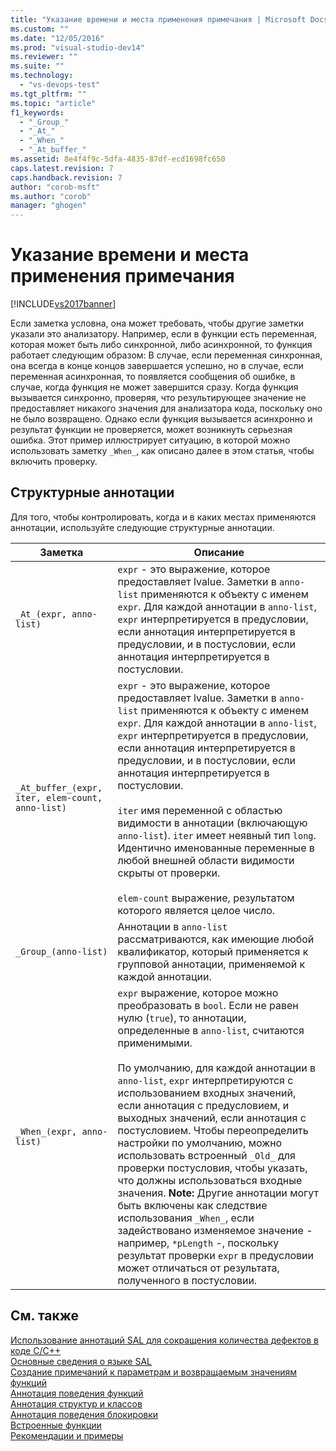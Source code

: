 ```yaml
---
title: "Указание времени и места применения примечания | Microsoft Docs"
ms.custom: ""
ms.date: "12/05/2016"
ms.prod: "visual-studio-dev14"
ms.reviewer: ""
ms.suite: ""
ms.technology: 
  - "vs-devops-test"
ms.tgt_pltfrm: ""
ms.topic: "article"
f1_keywords: 
  - "_Group_"
  - "_At_"
  - "_When_"
  - "_At_buffer_"
ms.assetid: 8e4f4f9c-5dfa-4835-87df-ecd1698fc650
caps.latest.revision: 7
caps.handback.revision: 7
author: "corob-msft"
ms.author: "corob"
manager: "ghogen"
---
```

# Указание времени и места применения примечания
[!INCLUDE[vs2017banner](../code-quality/includes/vs2017banner.md)]

Если заметка условна, она может требовать, чтобы другие заметки указали это анализатору.  Например, если в функции есть переменная, которая может быть либо синхронной, либо асинхронной, то функция работает следующим образом: В случае, если переменная синхронная, она всегда в конце концов завершается успешно, но в случае, если переменная асинхронная, то появляется сообщения об ошибке, в случае, когда функция не может завершится сразу.  Когда функция вызывается синхронно, проверяя, что результирующее значение не предоставляет никакого значения для анализатора кода, поскольку оно не было возвращено.  Однако если функция вызывается асинхронно и результат функции не проверяется, может возникнуть серьезная ошибка.  Этот пример иллюстрирует ситуацию, в которой можно использовать заметку `_When_`, как описано далее в этом статья, чтобы включить проверку.  
  
## Структурные аннотации  
 Для того, чтобы контролировать, когда и в каких местах применяются аннотации, используйте следующие структурные аннотации.  
  
|Заметка|Описание|  
|-------------|--------------|  
|`_At_(expr, anno-list)`|`expr` \- это выражение, которое предоставляет lvalue.  Заметки в `anno-list` применяются к объекту с именем `expr`.  Для каждой аннотации в `anno-list`, `expr` интерпретируется в предусловии, если аннотация интерпретируется в предусловии, и в постусловии, если аннотация интерпретируется в постусловии.|  
|`_At_buffer_(expr, iter, elem-count, anno-list)`|`expr` \- это выражение, которое предоставляет lvalue.  Заметки в `anno-list` применяются к объекту с именем `expr`.  Для каждой аннотации в `anno-list`, `expr` интерпретируется в предусловии, если аннотация интерпретируется в предусловии, и в постусловии, если аннотация интерпретируется в постусловии.<br /><br /> `iter` имя переменной с областью видимости в аннотации \(включающую `anno-list`\).  `iter` имеет неявный тип `long`.  Идентично именованные переменные в любой внешней области видимости скрыты от проверки.<br /><br /> `elem-count` выражение, результатом которого является целое число.|  
|`_Group_(anno-list)`|Аннотации в `anno-list` рассматриваются, как имеющие любой квалификатор, который применяется к групповой аннотации, применяемой к каждой аннотации.|  
|`_When_(expr, anno-list)`|`expr` выражение, которое можно преобразовать в `bool`.  Если не равен нулю \(`true`\), то аннотации, определенные в `anno-list`, считаются применимыми.<br /><br /> По умолчанию, для каждой аннотации в `anno-list`, `expr` интерпретируются с использованием входных значений, если аннотация с предусловием, и выходных значений, если аннотация с постусловием.  Чтобы переопределить настройки по умолчанию, можно использовать встроенный `_Old_` для проверки постусловия, чтобы указать, что должны использоваться входные значения. **Note:**  Другие аннотации могут быть включены как следствие использования `_When_`, если задействовано изменяемое значение \- например, `*pLength` \-, поскольку результат проверки `expr` в предусловии может отличаться от результата, полученного в постусловии.|  
  
## См. также  
 [Использование аннотаций SAL для сокращения количества дефектов в коде C\/C\+\+](../code-quality/using-sal-annotations-to-reduce-c-cpp-code-defects.md)   
 [Основные сведения о языке SAL](../code-quality/understanding-sal.md)   
 [Создание примечаний к параметрам и возвращаемым значениям функций](../code-quality/annotating-function-parameters-and-return-values.md)   
 [Аннотация поведения функций](../code-quality/annotating-function-behavior.md)   
 [Аннотация структур и классов](../code-quality/annotating-structs-and-classes.md)   
 [Аннотация поведения блокировки](../code-quality/annotating-locking-behavior.md)   
 [Встроенные функции](../code-quality/intrinsic-functions.md)   
 [Рекомендации и примеры](../code-quality/best-practices-and-examples-sal.md)